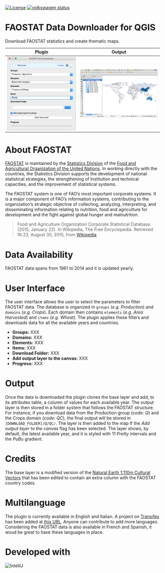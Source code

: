 [![License](http://img.shields.io/:license-GPL2-green.svg)](http://doge.mit-license.org)
[![volkswagen status](https://auchenberg.github.io/volkswagen/volkswargen_ci.svg?v=1)](https://github.com/auchenberg/volkswagen)

# FAOSTAT Data Downloader for QGIS
Download FAOSTAT statistics and create thematic maps.

|Plugin|Output|
|------|------|
|![FAOSTAT Data Downloader](images/FAOSTAT_PLUGIN.png)|![FAOSTAT Data Downloader](images/FAOSTAT_OUTPUT.png)|

About FAOSTAT
=============
[FAOSTAT](http://faostat3.fao.org/) is maintained by the [Statistics Division](http://www.fao.org/statistics) of the [Food and Agricultural Organization of the United Nations](http://www.fao.org/). In working directly with the countries, the Statistics Division supports the development of national statistical strategies, the strengthening of Institution and technical capacities, and the improvement of statistical systems.

The FAOSTAT system is one of FAO’s most important corporate systems. It is a major component of FAO’s information systems, contributing to the organization’s strategic objective of collecting, analyzing, interpreting, and disseminating information relating to nutrition, food and agriculture for development and the fight against global hunger and malnutrition.

> Food and Agriculture Organization Corporate Statistical Database. (2015, January 22). In Wikipedia, The Free Encyclopedia. Retrieved 16:23, August 30, 2015, from [Wikipedia](https://en.wikipedia.org/w/index.php?title=Food_and_Agriculture_Organization_Corporate_Statistical_Database&oldid=643626002)

# Data Availability

FAOSTAT data spans from 1961 to 2014 and it is updated yearly.

# User Interface

The user interface allows the user to select the parameters to filter FAOSTAT data. The database is organized in ```groups``` (*e.g. Production*) and ```domains``` (*e.g. Crops*). Each domain then contains ```elements``` (*e.g. Area Harvested*) and ```items``` (*e.g. Wheat*). The plugin applies these filters and downloads data for all the available years and countries.

* **Groups:** XXX
* **Domains:** XXX
* **Elements:** XXX
* **Items:** XXX
* **Download Folder:** XXX
* **Add output layer to the canvas:** XXX
* **Progress:** XXX

# Output

Once the data is downloaded the plugin clones the base layer and add, to its attributes table, a column of values for each available year. The output layer is then stored in a folder system that follows the FAOSTAT structure. For instance, if you download data from the Production group (*code: Q*) and the Crops domain (*code: QC*), the final output will be stored in ``[DOWNLOAD_FOLDER]/Q/QC/``. The layer is then added to the map If the *Add output layer to the canvas* flag has been selected. The layer shows, by default, the latest available year, and it is styled with 11 *Pretty* intervals and the *PuBu* gradient. 

# Credits

The base layer is a modified version of the [Natural Earth 1:110m Cultural Vectors](http://www.naturalearthdata.com/downloads/110m-cultural-vectors/) that has been edited to contain an extra column with the FAOSTAT country codes.

# Multilanguage

The plugin is currently available in English and Italian. A project on [Transifex](https://www.transifex.com/) has been added at [this URL](https://www.transifex.com/geobricks/faostat-data-downloader/dashboard/). Anyone can contribute to add more languages. Considering the FAOSTAT data is also available in French and Spanish, it woud be great to have these languages in place.
# Developed with
![IntelliJ](http://www.jetbrains.com/idea/docs/logo_intellij_idea.png)
